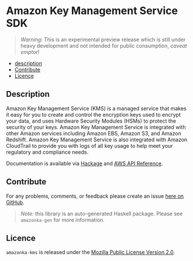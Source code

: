 # Amazon Key Management Service SDK

> _Warning:_ This is an experimental preview release which is still under heavy development and not intended for public consumption, _caveat emptor_!

* [description](#description)
* [Contribute](#contribute)
* [Licence](#licence)

## Description

Amazon Key Management Service (KMS) is a managed service that makes it easy
for you to create and control the encryption keys used to encrypt your data,
and uses Hardware Security Modules (HSMs) to protect the security of your
keys. Amazon Key Management Service is integrated with other Amazon services
including Amazon EBS, Amazon S3, and Amazon Redshift. Amazon Key Management
Service is also integrated with Amazon CloudTrail to provide you with logs of
all key usage to help meet your regulatory and compliance needs.

Documentation is available via [Hackage](http://hackage.haskell.org/package/amazonka-kms)
and [AWS API Reference](http://docs.aws.amazon.com/kms/latest/APIReference/Welcome.html).


## Contribute

For any problems, comments, or feedback please create an issue [here on GitHub](https://github.com/brendanhay/amazonka/issues).

> _Note:_ this library is an auto-generated Haskell package. Please see `amazonka-gen` for more information.


## Licence

`amazonka-kms` is released under the [Mozilla Public License Version 2.0](http://www.mozilla.org/MPL/).
